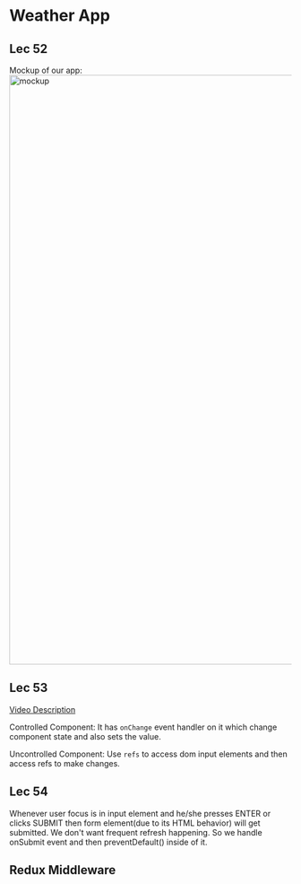 # Weather App

## Lec 52
Mockup of our app:
<img width="1051" alt="mockup" src="https://user-images.githubusercontent.com/13077629/43615681-d46228bc-9686-11e8-91bd-a28ef5ae5c35.png">

## Lec 53
[Video Description](https://www.youtube.com/watch?v=BvtQMxekmH0)

Controlled Component: It has `onChange` event handler on it which change component state and also sets the value.

Uncontrolled Component: Use `refs` to access dom input elements and then access refs to make changes.

## Lec 54
Whenever user focus is in input element and he/she presses ENTER or clicks SUBMIT then form element(due to its HTML behavior) will get submitted. We don't want frequent refresh happening. So we handle onSubmit event and then preventDefault() inside of it.

## Redux Middleware
